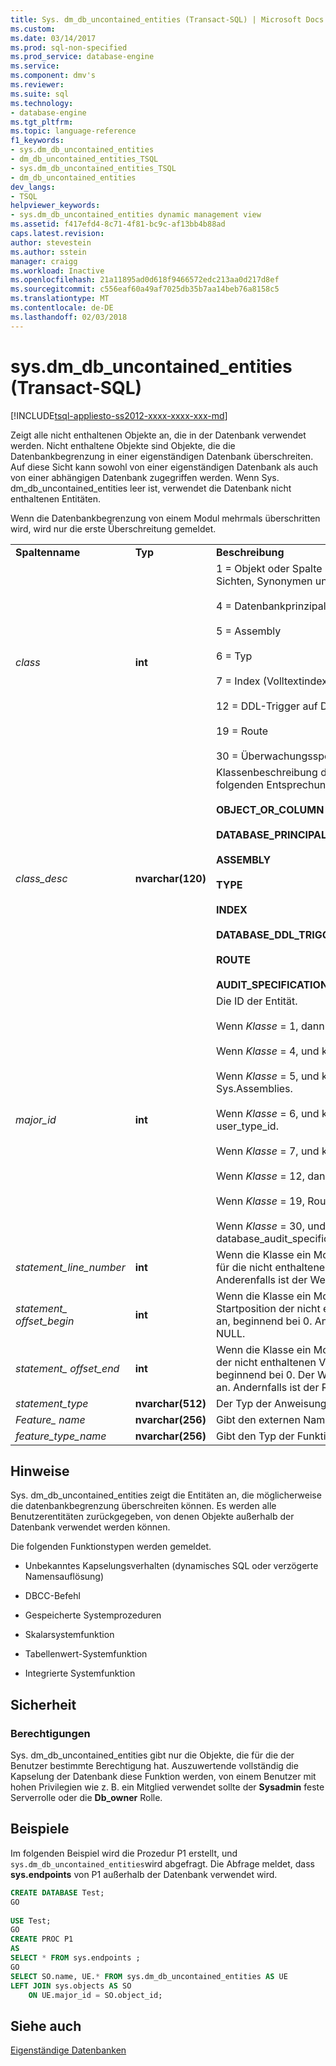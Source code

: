 ```yaml
---
title: Sys. dm_db_uncontained_entities (Transact-SQL) | Microsoft Docs
ms.custom: 
ms.date: 03/14/2017
ms.prod: sql-non-specified
ms.prod_service: database-engine
ms.service: 
ms.component: dmv's
ms.reviewer: 
ms.suite: sql
ms.technology:
- database-engine
ms.tgt_pltfrm: 
ms.topic: language-reference
f1_keywords:
- sys.dm_db_uncontained_entities
- dm_db_uncontained_entities_TSQL
- sys.dm_db_uncontained_entities_TSQL
- dm_db_uncontained_entities
dev_langs:
- TSQL
helpviewer_keywords:
- sys.dm_db_uncontained_entities dynamic management view
ms.assetid: f417efd4-8c71-4f81-bc9c-af13bb4b88ad
caps.latest.revision: 
author: stevestein
ms.author: sstein
manager: craigg
ms.workload: Inactive
ms.openlocfilehash: 21a11895ad0d618f9466572edc213aa0d217d8ef
ms.sourcegitcommit: c556eaf60a49af7025db35b7aa14beb76a8158c5
ms.translationtype: MT
ms.contentlocale: de-DE
ms.lasthandoff: 02/03/2018
---
```

# <a name="sysdmdbuncontainedentities-transact-sql"></a>sys.dm_db_uncontained_entities (Transact-SQL)
[!INCLUDE[tsql-appliesto-ss2012-xxxx-xxxx-xxx-md](../../includes/tsql-appliesto-ss2012-xxxx-xxxx-xxx-md.md)]

  Zeigt alle nicht enthaltenen Objekte an, die in der Datenbank verwendet werden. Nicht enthaltene Objekte sind Objekte, die die Datenbankbegrenzung in einer eigenständigen Datenbank überschreiten. Auf diese Sicht kann sowohl von einer eigenständigen Datenbank als auch von einer abhängigen Datenbank zugegriffen werden. Wenn Sys. dm_db_uncontained_entities leer ist, verwendet die Datenbank nicht enthaltenen Entitäten.  
  
 Wenn die Datenbankbegrenzung von einem Modul mehrmals überschritten wird, wird nur die erste Überschreitung gemeldet.  
  
||||  
|-|-|-|  
|**Spaltenname**|**Typ**|**Beschreibung**|  
|*class*|**int**|1 = Objekt oder Spalte (einschließlich Modulen, XPs, Sichten, Synonymen und Tabellen).<br /><br /> 4 = Datenbankprinzipal<br /><br /> 5 = Assembly<br /><br /> 6 = Typ<br /><br /> 7 = Index (Volltextindex)<br /><br /> 12 = DDL-Trigger auf Datenbankebene<br /><br /> 19 = Route<br /><br /> 30 = Überwachungsspezifikation|  
|*class_desc*|**nvarchar(120)**|Klassenbeschreibung der Entitätsklasse. Einer der folgenden Entsprechungen für die Klasse:<br /><br /> **OBJECT_OR_COLUMN**<br /><br /> **DATABASE_PRINCIPAL**<br /><br /> **ASSEMBLY**<br /><br /> **TYPE**<br /><br /> **INDEX**<br /><br /> **DATABASE_DDL_TRIGGER**<br /><br /> **ROUTE**<br /><br /> **AUDIT_SPECIFICATION**|  
|*major_id*|**int**|Die ID der Entität.<br /><br /> Wenn *Klasse* = 1, dann Object_id<br /><br /> Wenn *Klasse* = 4, und klicken Sie dann auf principal_id.<br /><br /> Wenn *Klasse* = 5, und klicken Sie dann auf Sys.Assemblies.<br /><br /> Wenn *Klasse* = 6, und klicken Sie dann auf user_type_id.<br /><br /> Wenn *Klasse* = 7, und klicken Sie dann auf index_id.<br /><br /> Wenn *Klasse* = 12, dann sys.Triggers.<br /><br /> Wenn *Klasse* = 19, Route_ID.<br /><br /> Wenn *Klasse* = 30, und klicken Sie dann auf Sys. database_audit_specifications.databse_specification_id.|  
|*statement_line_number*|**int**|Wenn die Klasse ein Modul ist, wird die Zeilennummer für die nicht enthaltene Verwendung zurückgegeben.  Anderenfalls ist der Wert NULL.|  
|*statement_ offset_begin*|**int**|Wenn die Klasse ein Modul ist, gibt dies die Startposition der nicht enthaltenen Verwendung in Byte an, beginnend bei 0. Andernfalls ist der Rückgabewert NULL.|  
|*statement_ offset_end*|**int**|Wenn die Klasse ein Modul ist, gibt dies die Endposition der nicht enthaltenen Verwendung in Byte an, beginnend bei 0. Der Wert -1 gibt das Ende des Moduls an. Andernfalls ist der Rückgabewert NULL.|  
|*statement_type*|**nvarchar(512)**|Der Typ der Anweisung.|  
|*Feature_ name*|**nvarchar(256)**|Gibt den externen Namen des Objekts zurück.|  
|*feature_type_name*|**nvarchar(256)**|Gibt den Typ der Funktion zurück.|  
  
## <a name="remarks"></a>Hinweise  
 Sys. dm_db_uncontained_entities zeigt die Entitäten an, die möglicherweise die datenbankbegrenzung überschreiten können. Es werden alle Benutzerentitäten zurückgegeben, von denen Objekte außerhalb der Datenbank verwendet werden können.  
  
 Die folgenden Funktionstypen werden gemeldet.  
  
-   Unbekanntes Kapselungsverhalten (dynamisches SQL oder verzögerte Namensauflösung)  
  
-   DBCC-Befehl  
  
-   Gespeicherte Systemprozeduren  
  
-   Skalarsystemfunktion  
  
-   Tabellenwert-Systemfunktion  
  
-   Integrierte Systemfunktion  
  
## <a name="security"></a>Sicherheit  
  
### <a name="permissions"></a>Berechtigungen  
 Sys. dm_db_uncontained_entities gibt nur die Objekte, die für die der Benutzer bestimmte Berechtigung hat. Auszuwertende vollständig die Kapselung der Datenbank diese Funktion werden, von einem Benutzer mit hohen Privilegien wie z. B. ein Mitglied verwendet sollte der **Sysadmin** feste Serverrolle oder die **Db_owner** Rolle.  
  
## <a name="examples"></a>Beispiele  
 Im folgenden Beispiel wird die Prozedur P1 erstellt, und `sys.dm_db_uncontained_entities`wird abgefragt. Die Abfrage meldet, dass **sys.endpoints** von P1 außerhalb der Datenbank verwendet wird.  
  
```sql  
CREATE DATABASE Test;  
GO  
  
USE Test;  
GO  
CREATE PROC P1  
AS   
SELECT * FROM sys.endpoints ;  
GO  
SELECT SO.name, UE.* FROM sys.dm_db_uncontained_entities AS UE  
LEFT JOIN sys.objects AS SO  
    ON UE.major_id = SO.object_id;  
```  
  
## <a name="see-also"></a>Siehe auch  
 [Eigenständige Datenbanken](../../relational-databases/databases/contained-databases.md)  
  
  
